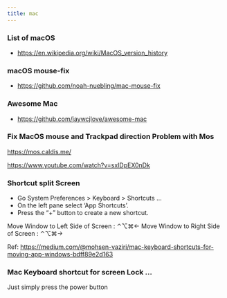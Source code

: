 ```yaml
---
title: mac
---
```


### List of macOS

- https://en.wikipedia.org/wiki/MacOS_version_history

### macOS mouse-fix

- https://github.com/noah-nuebling/mac-mouse-fix

### Awesome Mac

- https://github.com/jaywcjlove/awesome-mac

### Fix MacOS mouse and Trackpad direction Problem with Mos

https://mos.caldis.me/

https://www.youtube.com/watch?v=sxIDpEX0nDk

### Shortcut split Screen

- Go System Preferences > Keyboard > Shortcuts ... 
- On the left pane select ‘App Shortcuts’.
- Press the “+” button to create a new shortcut.


Move Window to Left Side of Screen : ⌃⌥⌘←
Move Window to Right Side of Screen : ⌃⌥⌘→

Ref: https://medium.com/@mohsen-vaziri/mac-keyboard-shortcuts-for-moving-app-windows-bdff89e2d163

### Mac Keyboard shortcut for screen Lock ... 

Just simply press the power button

